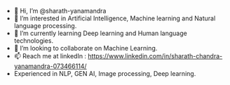 - 👋 Hi, I’m @sharath-yanamandra
- 👀 I’m interested in Artificial Intelligence, Machine learning and Natural language processing.
- 🌱 I’m currently learning Deep learning and Human language technologies.
- 💞️ I’m looking to collaborate on Machine Learning.
- 📫 Reach me at linkedIn : https://www.linkedin.com/in/sharath-chandra-yanamandra-073466114/
- Experienced in NLP, GEN AI, Image processing, Deep learning.

<!---
sharath-yanamandra/sharath-yanamandra is a ✨ special ✨ repository because its `README.md` (this file) appears on your GitHub profile.
You can click the Preview link to take a look at your changes.
--->
